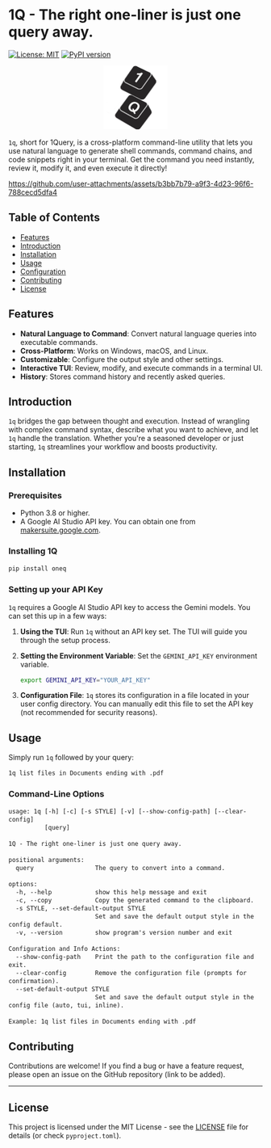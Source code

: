 # 1Q - The right one-liner is just one query away.
[![License: MIT](https://img.shields.io/badge/License-MIT-yellow.svg)](https://opensource.org/licenses/MIT)
[![PyPI version](https://badge.fury.io/py/oneq.svg)](https://badge.fury.io/py/oneq)
<p align="center">
    <img src="assets/icons/1Q.svg" alt="1Q Icon" height=25% width=25%>
</p>

`1q`, short for 1Query, is a cross-platform command-line utility that lets you use natural language to generate shell commands, command chains, and code snippets right in your terminal. Get the command you need instantly, review it, modify it, and even execute it directly!

https://github.com/user-attachments/assets/b3bb7b79-a9f3-4d23-96f6-788cecd5dfa4

## Table of Contents

*   [Features](#features)
*   [Introduction](#introduction)
*   [Installation](#installation)
*   [Usage](#usage)
*   [Configuration](#configuration)
*   [Contributing](#contributing)
*   [License](#license)

## Features

*   **Natural Language to Command**: Convert natural language queries into executable commands.
*   **Cross-Platform**: Works on Windows, macOS, and Linux.
*   **Customizable**: Configure the output style and other settings.
*   **Interactive TUI**: Review, modify, and execute commands in a terminal UI.
*   **History**: Stores command history and recently asked queries.

## Introduction

`1q` bridges the gap between thought and execution. Instead of wrangling with complex command syntax, describe what you want to achieve, and let `1q` handle the translation.  Whether you're a seasoned developer or just starting, `1q` streamlines your workflow and boosts productivity.

## Installation

### Prerequisites

*   Python 3.8 or higher.
*   A Google AI Studio API key.  You can obtain one from [makersuite.google.com](https://makersuite.google.com/).

### Installing 1Q

```bash
pip install oneq
```

### Setting up your API Key

`1q` requires a Google AI Studio API key to access the Gemini models. You can set this up in a few ways:

1.  **Using the TUI**: Run `1q` without an API key set. The TUI will guide you through the setup process.
2.  **Setting the Environment Variable**: Set the `GEMINI_API_KEY` environment variable.

    ```bash
    export GEMINI_API_KEY="YOUR_API_KEY"
    ```

3.  **Configuration File**: `1q` stores its configuration in a file located in your user config directory.  You can manually edit this file to set the API key (not recommended for security reasons).

## Usage

Simply run `1q` followed by your query:

```bash
1q list files in Documents ending with .pdf
```

### Command-Line Options

```
usage: 1q [-h] [-c] [-s STYLE] [-v] [--show-config-path] [--clear-config]
          [query]

1Q - The right one-liner is just one query away.

positional arguments:
  query                 The query to convert into a command.

options:
  -h, --help            show this help message and exit
  -c, --copy            Copy the generated command to the clipboard.
  -s STYLE, --set-default-output STYLE
                        Set and save the default output style in the config default.
  -v, --version         show program's version number and exit

Configuration and Info Actions:
  --show-config-path    Print the path to the configuration file and exit.
  --clear-config        Remove the configuration file (prompts for confirmation).
  --set-default-output STYLE
                        Set and save the default output style in the config file (auto, tui, inline).

Example: 1q list files in Documents ending with .pdf
```

## Contributing

Contributions are welcome! If you find a bug or have a feature request, please open an issue on the GitHub repository (link to be added).

---

## License

This project is licensed under the MIT License - see the [LICENSE](LICENSE) file for details (or check `pyproject.toml`).